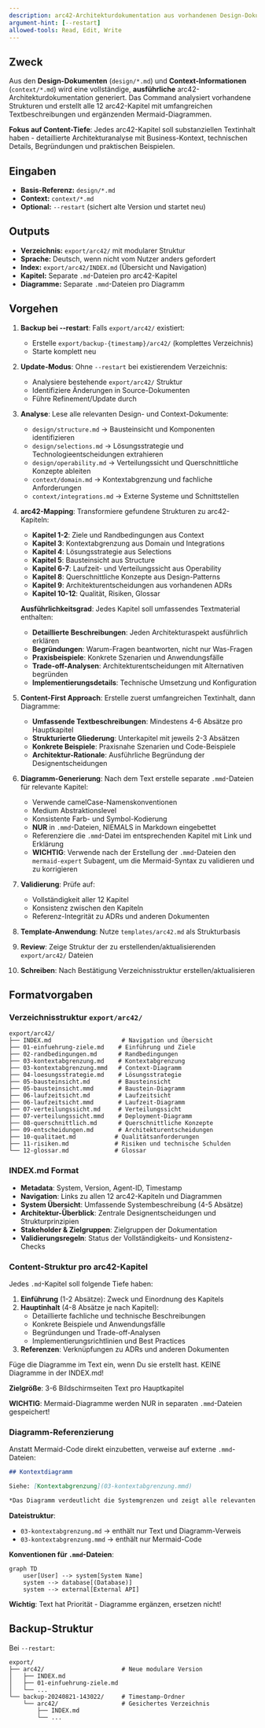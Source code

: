 ```yaml
---
description: arc42-Architekturdokumentation aus vorhandenen Design-Dokumenten generieren
argument-hint: [--restart]
allowed-tools: Read, Edit, Write
---
```


## Zweck
Aus den **Design-Dokumenten** (`design/*.md`) und **Context-Informationen** (`context/*.md`) wird eine vollständige, **ausführliche** arc42-Architekturdokumentation generiert. Das Command analysiert vorhandene Strukturen und erstellt alle 12 arc42-Kapitel mit umfangreichen Textbeschreibungen und ergänzenden Mermaid-Diagrammen.

**Fokus auf Content-Tiefe**: Jedes arc42-Kapitel soll substanziellen Textinhalt haben - detaillierte Architekturanalyse mit Business-Kontext, technischen Details, Begründungen und praktischen Beispielen.

## Eingaben
- **Basis-Referenz:** `design/*.md`
- **Context:** `context/*.md`
- **Optional:** `--restart` (sichert alte Version und startet neu)

## Outputs
- **Verzeichnis:** `export/arc42/` mit modularer Struktur
- **Sprache:** Deutsch, wenn nicht vom Nutzer anders gefordert
- **Index:** `export/arc42/INDEX.md` (Übersicht und Navigation)
- **Kapitel:** Separate `.md`-Dateien pro arc42-Kapitel
- **Diagramme:** Separate `.mmd`-Dateien pro Diagramm

## Vorgehen
1) **Backup bei --restart**: Falls `export/arc42/` existiert:
   - Erstelle `export/backup-{timestamp}/arc42/` (komplettes Verzeichnis)
   - Starte komplett neu

2) **Update-Modus**: Ohne `--restart` bei existierendem Verzeichnis:
   - Analysiere bestehende `export/arc42/` Struktur
   - Identifiziere Änderungen in Source-Dokumenten
   - Führe Refinement/Update durch

3) **Analyse**: Lese alle relevanten Design- und Context-Dokumente:
   - `design/structure.md` → Bausteinsicht und Komponenten identifizieren
   - `design/selections.md` → Lösungsstrategie und Technologieentscheidungen extrahieren  
   - `design/operability.md` → Verteilungssicht und Querschnittliche Konzepte ableiten
   - `context/domain.md` → Kontextabgrenzung und fachliche Anforderungen
   - `context/integrations.md` → Externe Systeme und Schnittstellen

4) **arc42-Mapping**: Transformiere gefundene Strukturen zu arc42-Kapiteln:
   - **Kapitel 1-2**: Ziele und Randbedingungen aus Context
   - **Kapitel 3**: Kontextabgrenzung aus Domain und Integrations
   - **Kapitel 4**: Lösungsstrategie aus Selections
   - **Kapitel 5**: Bausteinsicht aus Structure
   - **Kapitel 6-7**: Laufzeit- und Verteilungssicht aus Operability
   - **Kapitel 8**: Querschnittliche Konzepte aus Design-Patterns
   - **Kapitel 9**: Architekturentscheidungen aus vorhandenen ADRs
   - **Kapitel 10-12**: Qualität, Risiken, Glossar

   **Ausführlichkeitsgrad**: Jedes Kapitel soll umfassendes Textmaterial enthalten:
   - **Detaillierte Beschreibungen**: Jeden Architekturaspekt ausführlich erklären
   - **Begründungen**: Warum-Fragen beantworten, nicht nur Was-Fragen
   - **Praxisbeispiele**: Konkrete Szenarien und Anwendungsfälle
   - **Trade-off-Analysen**: Architekturentscheidungen mit Alternativen begründen
   - **Implementierungsdetails**: Technische Umsetzung und Konfiguration

5) **Content-First Approach**: Erstelle zuerst umfangreichen Textinhalt, dann Diagramme:
   - **Umfassende Textbeschreibungen**: Mindestens 4-6 Absätze pro Hauptkapitel
   - **Strukturierte Gliederung**: Unterkapitel mit jeweils 2-3 Absätzen
   - **Konkrete Beispiele**: Praxisnahe Szenarien und Code-Beispiele
   - **Architektur-Rationale**: Ausführliche Begründung der Designentscheidungen

6) **Diagramm-Generierung**: Nach dem Text erstelle separate `.mmd`-Dateien für relevante Kapitel:
   - Verwende camelCase-Namenskonventionen
   - Medium Abstraktionslevel
   - Konsistente Farb- und Symbol-Kodierung
   - **NUR** in `.mmd`-Dateien, NIEMALS in Markdown eingebettet
   - Referenziere die `.mmd`-Datei im entsprechenden Kapitel mit Link und Erklärung
   - **WICHTIG**: Verwende nach der Erstellung der `.mmd`-Dateien den `mermaid-expert` Subagent, um die Mermaid-Syntax zu validieren und zu korrigieren

7) **Validierung**: Prüfe auf:
   - Vollständigkeit aller 12 Kapitel
   - Konsistenz zwischen den Kapiteln
   - Referenz-Integrität zu ADRs und anderen Dokumenten

8) **Template-Anwendung**: Nutze `templates/arc42.md` als Strukturbasis

9) **Review**: Zeige Struktur der zu erstellenden/aktualisierenden `export/arc42/` Dateien

10) **Schreiben**: Nach Bestätigung Verzeichnisstruktur erstellen/aktualisieren

## Formatvorgaben
### Verzeichnisstruktur `export/arc42/`
```
export/arc42/
├── INDEX.md                    # Navigation und Übersicht
├── 01-einfuehrung-ziele.md    # Einführung und Ziele
├── 02-randbedingungen.md      # Randbedingungen
├── 03-kontextabgrenzung.md    # Kontextabgrenzung
├── 03-kontextabgrenzung.mmd   # Context-Diagramm
├── 04-loesungsstrategie.md    # Lösungsstrategie
├── 05-bausteinsicht.md        # Bausteinsicht
├── 05-bausteinsicht.mmd       # Baustein-Diagramm
├── 06-laufzeitsicht.md        # Laufzeitsicht
├── 06-laufzeitsicht.mmd       # Laufzeit-Diagramm
├── 07-verteilungssicht.md     # Verteilungssicht
├── 07-verteilungssicht.mmd    # Deployment-Diagramm
├── 08-querschnittlich.md      # Querschnittliche Konzepte
├── 09-entscheidungen.md       # Architekturentscheidungen
├── 10-qualitaet.md           # Qualitätsanforderungen
├── 11-risiken.md             # Risiken und technische Schulden
└── 12-glossar.md             # Glossar
```

### INDEX.md Format
- **Metadata**: System, Version, Agent-ID, Timestamp
- **Navigation**: Links zu allen 12 arc42-Kapiteln und Diagrammen
- **System Übersicht**: Umfassende Systembeschreibung (4-5 Absätze)
- **Architektur-Überblick**: Zentrale Designentscheidungen und Strukturprinzipien
- **Stakeholder & Zielgruppen**: Zielgruppen der Dokumentation
- **Validierungsregeln**: Status der Vollständigkeits- und Konsistenz-Checks

### Content-Struktur pro arc42-Kapitel
Jedes `.md`-Kapitel soll folgende Tiefe haben:

1. **Einführung** (1-2 Absätze): Zweck und Einordnung des Kapitels
2. **Hauptinhalt** (4-8 Absätze je nach Kapitel):
   - Detaillierte fachliche und technische Beschreibungen
   - Konkrete Beispiele und Anwendungsfälle
   - Begründungen und Trade-off-Analysen
   - Implementierungsrichtlinien und Best Practices
3. **Referenzen**: Verknüpfungen zu ADRs und anderen Dokumenten

Füge die Diagramme im Text ein, wenn Du sie erstellt hast. KEINE Diagramme in der INDEX.md!

**Zielgröße**: 3-6 Bildschirmseiten Text pro Hauptkapitel

**WICHTIG**: Mermaid-Diagramme werden NUR in separaten `.mmd`-Dateien gespeichert!

### Diagramm-Referenzierung
Anstatt Mermaid-Code direkt einzubetten, verweise auf externe `.mmd`-Dateien:

```markdown
## Kontextdiagramm

Siehe: [Kontextabgrenzung](03-kontextabgrenzung.mmd)

*Das Diagramm verdeutlicht die Systemgrenzen und zeigt alle relevanten externen Schnittstellen und Akteure.*
```

**Dateistruktur**:
- `03-kontextabgrenzung.md` → enthält nur Text und Diagramm-Verweis
- `03-kontextabgrenzung.mmd` → enthält nur Mermaid-Code

**Konventionen für `.mmd`-Dateien**:
```
graph TD
    user[User] --> system[System Name]
    system --> database[(Database)]
    system --> external[External API]
```

**Wichtig**: Text hat Priorität - Diagramme ergänzen, ersetzen nicht!

## Backup-Struktur
Bei `--restart`:
```
export/
├── arc42/                      # Neue modulare Version
│   ├── INDEX.md
│   ├── 01-einfuehrung-ziele.md
│   └── ...
└── backup-20240821-143022/     # Timestamp-Ordner
    └── arc42/                  # Gesichertes Verzeichnis
        ├── INDEX.md
        └── ...
```
